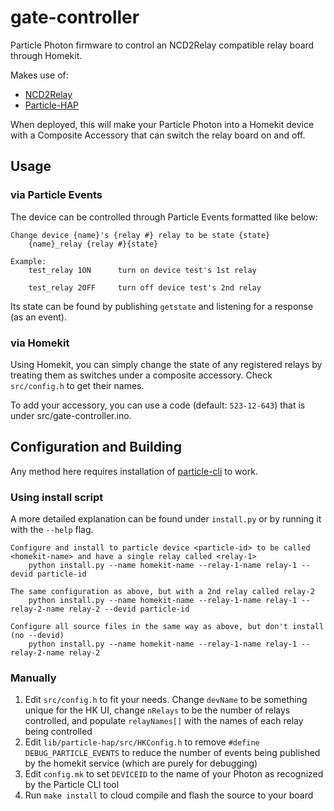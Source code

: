 # gate-controller

Particle Photon firmware to control an NCD2Relay compatible relay board through Homekit.

Makes use of:

* [NCD2Relay](https://github.com/ControlEverythingCom/NCD2Relay)
* [Particle-HAP](https://github.com/ljezny/Particle-HAP)

When deployed, this will make your Particle Photon into a Homekit device with a Composite Accessory that can switch the relay board on and off.

## Usage

### via Particle Events

The device can be controlled through Particle Events formatted like below:

```
Change device {name}'s {relay #} relay to be state {state}
    {name}_relay {relay #}{state}

Example:
    test_relay 1ON      turn on device test's 1st relay
    
    test_relay 2OFF     turn off device test's 2nd relay
```

Its state can be found by publishing `getstate` and listening for a response (as an event).

### via Homekit

Using Homekit, you can simply change the state of any registered relays by treating them as switches under a composite accessory. Check `src/config.h` to get their names.

To add your accessory, you can use a code (default: `523-12-643`) that is under src/gate-controller.ino.

## Configuration and Building

Any method here requires installation of [particle-cli](https://github.com/particle-iot/particle-cli) to work.

### Using install script

A more detailed explanation can be found under `install.py` or by running it with the `--help` flag.

```
Configure and install to particle device <particle-id> to be called <homekit-name> and have a single relay called <relay-1>
    python install.py --name homekit-name --relay-1-name relay-1 --devid particle-id

The same configuration as above, but with a 2nd relay called relay-2
    python install.py --name homekit-name --relay-1-name relay-1 --relay-2-name relay-2 --devid particle-id

Configure all source files in the same way as above, but don't install (no --devid)
    python install.py --name homekit-name --relay-1-name relay-1 --relay-2-name relay-2
```

### Manually

1. Edit `src/config.h` to fit your needs. Change `devName` to be something unique for the HK UI, change `nRelays` to be the number of relays controlled, and populate `relayNames[]` with the names of each relay being controlled
2. Edit `lib/particle-hap/src/HKConfig.h` to remove `#define DEBUG_PARTICLE_EVENTS` to reduce the number of events being published by the homekit service (which are purely for debugging)
3. Edit `config.mk` to set `DEVICEID` to the name of your Photon as recognized by the Particle CLI tool
4. Run `make install` to cloud compile and flash the source to your board

